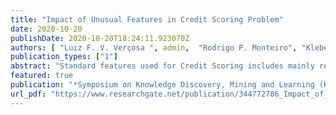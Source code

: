 ```yaml
---
title: "Impact of Unusual Features in Credit Scoring Problem"
date: 2020-10-20
publishDate: 2020-10-20T18:24:11.923070Z
authors: [ "Luiz F. V. Verçosa ", admin,  "Rodrigo P. Monteiro", "Kleber D. M. Silva" , "Jailson O. Liberato" , "Alexandre M. A. Maciel", "Byron L. D. Bezerra", "Carmelo J. A. Bastos-Filho" ]
publication_types: ["1"]
abstract: "Standard features used for Credit Scoring includes mainly registration and financial data from customers. However, exploring new features is of great interest for financial companies, since slight improvements in the person score directly impact the company revenue . In this work, we categorize features from open credit scoring datasets and compare them with the features found in a real company dataset. The company dataset contains unusual feature groups such as historical, geolocation, web behavior, and demographic data. We performed bivariate tests using the Kolmogorov-Smirnov metric and features to assess the performance of the particular feature groups. We also generated a score of good payer by using AdaBoost, Multilayer Perceptron, and XGBoost algorithms. Then, we analyzed the results with different metrics and compared them with the real company results. Our main finding was that these features added a small improvement to current datasets. We also identified the most promising feature groups and noticed that the tuned XGBoost performed better than the company solution in three out of four deployed metrics."
featured: true
publication: "*Symposium on Knowledge Discovery, Mining and Learning (KDMILE 2020)*"
url_pdf: "https://www.researchgate.net/publication/344772786_Impact_of_Unusual_Features_in_Credit_Scoring_Problem"
---
```


